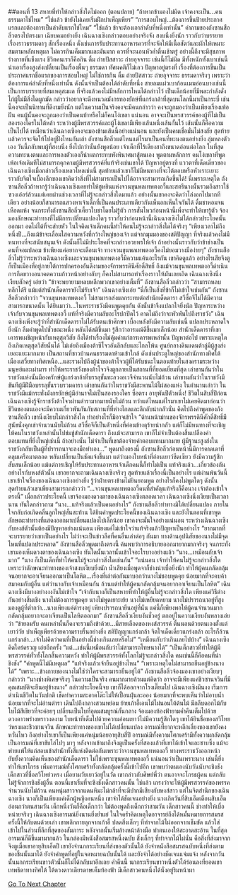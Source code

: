 ##ตอนที่ 13 สหายที่ทำให้กล่าวสิ่งใดไม่ออก (ตอนปลาย)
“ถ้าหากข้ามองไม่ผิด เจ้าคงจะเป็น...คนธรรมดาใช่ไหม”
“ใช่แล้ว ข้ายังไม่เคยเริ่มฝึกบำเพ็ญเพียร”
“การสอบใหญ่...ต้องการขึ้นป้ายประกาศแรกและต้องการเป็นลำดับแรกใช่ไหม”
“ใช่แล้ว ข้าจะต้องเอาลำดับที่หนึ่งเท่านั้น”
คำถามของถังซานสือลิ่วตรงไปตรงมา เฉียบคมอย่างยิ่ง เฉินฉางเซิงกล่าวตอบอย่างจริงจัง สงบนิ่งยิ่งนัก ราวกับว่าบรรยายเรื่องราวธรรมดาๆ สักเรื่องหนึ่ง ดั่งเช่นการรับประทานอาหารควรที่จะจัดให้มีเนื้อสัตว์และผักให้เหมาะสมตามหลักเหตุผล ไม่ควรกินเค็มมากและมันมาก ควรที่จะนอนหัวค่ำตื่นเช้าตรู่ อย่างนี้ถึงจะมีสุขภาพร่างกายที่แข็งแรง
ชีวิตคนเราก็คือกิน ดื่ม ถ่ายปัสสาวะ ถ่ายอุจจาระ เช่นนี้ก็ไม่ผิด มีทั้งหนักทั้งเบาเช่นนี้ นำเอาเรื่องสูงส่งเปลี่ยนเป็นเรื่องพื้นๆ ธรรมดา ทัศนคติก็ไม่เลว ปัญหาอยู่ตรงที่ เรื่องที่ต้องการขึ้นเป็นประกาศแรกชื่อแรกของการสอบใหญ่ ไม่ใช่การกิน ดื่ม ถ่ายปัสสาวะ ถ่ายอุจจาระ ธรรมดาจริงๆ เพราะว่าต้องการแค่ลำดับที่หนึ่งเท่านั้น ดังนั้นจำเป็นต้องได้ลำดับที่หนึ่ง สายลมแผ่วเบาก้อนเมฆอ่อนบางเช่นนี้ เป็นการบรรยายที่สมเหตุสมผล ที่จริงแล้วคงไม่มีหลักการไหนได้กล่าวไว้
เป็นเด็กน้อยที่มีพละกำลังดั่งไก่ผู้ไม่มีสิ่งใดผูกมัด กล่าวว่าอยากจะดึงหนวดมังกรทองยักษ์ที่แกร่งกล้าที่สุดบนโลกนี้มาเป็นกระบี่ เช่นนี้คงจะเป็นนิทานที่ดีงามยิ่งนัก แต่ในความเป็นจริงคงจะมีคนกล่าวว่า คงจะถูกมองว่าเป็นเพียงเรื่องเพ้อฝัน คนผู้นั้นคงจะถูกมองว่าเป็นคนบ้าหรือไม่ก็คนโง่เขลา แน่นอน อาจจะเป็นพรสวรรค์ของผู้ที่ไม่เป็นสองรองใครในใต้หล้า
ระหว่างผู้มีพรสวรรค์และผู้โง่เขลามีเพียงเส้นหนึ่งเส้นกั้นไว้ เส้นนั้นก็คือความเป็นไปได้
เหมือนว่าเฉินฉางเซิงคงจะมองข้ามเส้นนี้อย่างแน่นอน และยังเป็นคนเชื่อมั่นไม่สงสัย สุดท้ายแล้วควรจะจัดให้ไปอยู่ฝั่งไหนกันเล่า
ถังซานสือลิ่วแต่ไหนแต่ไรมาเป็นคนที่ทะนงตนอย่างยิ่ง ลุ่มหลงตัวเอง วันนี้กลับพบผู้ที่สงบนิ่ง ยิ่งไปกว่านั้นยังพูดน้อย เจ้าเด็กที่ไร้เดียงสาถึงขนาดอ่อนต่อโลก ในที่สุดความทะนงตนและการหลงตัวเองก็นำผลกระทบพังพินาศมาสู้ตนเอง
พูดตามหลักการ
คนโง่เขลาที่พูดเพ้อเจ้อเดิมทีไม่สามารถคุกคามผู้มีพรสวรรค์ที่แท้จริงเช่นเขาได้ ปัญหาอยู่ตรงที่ แววตาที่เด็ดเดี่ยวของเฉินฉางเซิงเมื่อกล่าวเรื่องเหลวไหลเช่นนี้ สุดท้ายแล้วเขาก็ไม่มีหนทางที่จะโต้ตอบหรือหัวเราะเยาะ ราวกับจิตใจเบื้องลึกของเขาคิดว่าสิ่งที่ไม่สามารถเป็นไปได้อาจจะสามารถเกิดขึ้นได้!
นี่เพราะเหตุใด ถังซานสือลิ่วถ้าหากรู้ว่าเฉินฉางเซิงเคยทำให้ฮูหยินแห่งจวนขุนพลเทพตงอวี้และสตรีนางนั้นรวมถึงสาวใช้ซวงเอ๋อร์ล้วนแต่เคยผ่านช่วงเวลาที่ไม่รู้จะกล่าวสิ่งใดมาแล้ว อย่างนั้นเขาคงจะคิดว่าโล่งอกไปมากทีเดียว อย่างน้อยก็สามารถแสวงหาเจ้าเด็กที่เป็นคนประเภทเดียวกันเห็นอกเห็นใจกันได้
ดื่มชาหอมจนเหือดแห้ง จนกระทั่งถังซานสือลิ่วเคี้ยวใบชาโดยไม่รู้ตัว การสั่นไหวก่อนหน้านี้เพิ่งจะทำให้เขารู้ตัว จ้องมองลักษณะท่าทางที่ไม่มีการเปลี่ยนแปลงใดๆ ราวกับว่าก่อนหน้านี้เฉินฉางเซิงไม่ได้กล่าวประโยคนั้นออกมา อดไม่ได้ที่จะส่ายหัว ในใจคิดเจ้าเด็กคนนี้ทำให้คนไม่รู้จะกล่าวสิ่งใดได้จริงๆ
“เพียงเวลาไม่ถึงหนึ่งปี...ถึงแม้ข้าจะเลื่อมใสความหวังที่กว้างใหญ่ของเจ้า แต่จากมุมมองของสติปัญญา ที่จริงแล้วคงไม่มีหนทางที่จะสนับสนุนเจ้า ดังนั้นก็ไม่มีประโยคที่จะกล่าวอวยพรให้เจ้า ถ้าอย่างนั้นราวกับว่าข้าช่างเป็นคนที่จอมปลอม ข้าเพียงแค่อยากจะเตือนเจ้า ทางจวนขุนพลเทพตงอวี้คงไม่ยอมวางมือง่ายๆ”
ถังซานสือลิ่วไม่รู้ว่าระหว่างเฉินฉางเซิงและจวนขุนพลเทพตงอวี้มีความแค้นอะไรกัน เขาคิดดูแล้ว อย่างไรเสียจิงตูก็เป็นเมืองที่อยู่ภายใต้การปกครองอันดีงามของจักรพรรดินีศักดิ์สิทธิ์ ถึงแม้จวนขุนพลเทพตงอวี้ดำเนินการกีดขวางอนาคตความก้าวหน้าอย่างลับๆ ก็คงไม่สามารถทำเรื่องราวให้มันเลยเถิด
เฉินฉางเซิงนิ่งเงียบสักครู่ เอ่ยว่า “ข้าจะพยายามหลบหลีกพวกเขาอย่างเต็มที่”
ถังซานสือลิ่วกล่าวว่า “สามารถหลบหลีกได้รึ แม้แต่สำนักเด็ดดารายังไม่รับเจ้า”
เฉินฉางเซิงเอ่ย “นี่ก็เป็นสิ่งที่ข้าก็ไม่เข้าใจเช่นกัน”
ถังซานสือลิ่วกล่าวว่า “จวนขุนพลเทพตงอวี้ ไม่สามารถส่งผลกระทบต่อสำนักเด็ดดารา สวีซื่อจีไม่ได้มีความสามารถขนาดนั้น ได้ยินมาว่า...ในพระราชวังมีคนพูดคุยกัน ดังนั้นข้าจึงแปลกใจยิ่งนัก ปัญหาระหว่างเจ้ากับจวนขุนพลเทพตงอวี้ แท้ที่จริงมีความลับอะไรปกปิดไว้ คาดไม่ถึงว่าจะพัวพันไปถึงราชวัง”
เฉินฉางเซิงเพิ่งจะรู้ว่าที่สำนักเด็ดดาราไม่ได้รับตนเข้าศึกษา เบื้องหลังยังมีความลับเช่นนี้ แปลกประหลาดใจยิ่งนัก ลืมคำพูดไปชั่วขณะหนึ่ง พลันได้สติขึ้นมา รู้สึกว่าอารมณ์ดีขึ้นมาเล็กน้อย
สำนักเด็ดดาราที่เขาเคารพเผชิญหน้ากับเหตุสุดวิสัย ถึงได้ทำเรื่องไม่คุ้มค่าแก่การเคารพเหล่านั้น
ปัญหาต่อไป เพราะเหตุใดถึงเกิดเหตุสุดวิสัยนั่นได้
ไม่เอ่ยถึงเมืองต้าซีโจวอันลึกลับและไกลโพ้น ศูนย์กลางดินแดนต้าลู่มีผู้สูงส่งเยอะแยะมากมาย เป็นสถานที่ชาวบ้านคนธรรมดาห้ามเข้าใกล้ ดังเช่นประตูใหญ่ของสำนักทางทิศใต้ เมืองเสวี่ยทางทิศเหนือ...และรวมไปถึงผู้นำของต้าโจวผู้ที่ได้รับชนะในตอนท้ายในสงครามระหว่างมนุษย์และเผ่ามาร ทำให้พระราชวังของต้าโจวจิงตูกลายเป็นสถานที่ที่ยอดเยี่ยมที่สุด
เล่าขานกันว่าในราชวังแห่งนั้นมีองครักษ์ผู้แกร่งกล้าที่บรรลุขั้นทะลวงอเวจีจำนวนนับไม่ถ้วน เล่าขานกันว่าในราชวังมีขันทีผู้มีฝีมือบรรลุขั้นรวบรวมดารา เล่าขานกันว่าในราชวังมีสะพานไม้ไผ่สองแห่ง ในตำนานเล่าว่า ในราชวังมีแม้กระทั่งมังกรยักษ์ผู้มีอำนาจไม่เป็นสองรองใคร ซื่อตรง อายุพันปีตัวหนึ่ง!
ชีวิตในสิบสี่ปีก่อน เฉินฉางเซิงรู้จักราชวังต้าโจวผ่านตำรามากมายนับไม่ถ้วน ทว่าแต่ไหนแต่ไรมาเขาไม่เคยคิดมาก่อนว่าชีวิตของตนเองจะมีความเกี่ยวพันกันกับสถานที่ที่ห่างไกลและลึกลับน่ากลัวนั่น คิดไปถึงคำพูดของถังซานสือลิ่ว เขานิ่งเงียบไม่กล่าวสิ่งใด ทำอย่างไรก็มิอาจเข้าใจ
“ด้านหน้าม่านของจักรพรรดินีศักดิ์สิทธิ์มีสุนัขนั่งคุกเข่าจำนวนนับไม่ถ้วน สวีซื่อจีก็เป็นตัวหนึ่งที่ค่อนข้างดุร้ายน่ากลัว แต่ก็ไม่มีหนทางที่จะเชิญให้คนในราชวังเหล่านั้นไปข่มขู่สำนักเด็ดดารา ถึงแม้จะสามารถ เขาก็ไม่จำเป็นต้องสิ้นเปลืองค่าตอบแทนที่ยิ่งใหญ่เช่นนี้ ถ้าอย่างนั้น ไม่จำเป็นที่เขาต้องจ่ายค่าตอบแทนมากมาย ผู้มีฐานะสูงส่งในราชวังกลับเป็นผู้ที่ปรารถนาจะลงมือทำเอง...”
พูดมาถึงตรงนี้ ถังซานสือลิ่วก่อนหน้านี้มีการคาดเดาที่คลุมเครือมาตลอด พลันเปลี่ยนเป็นชัดแจ้งขึ้นมา แต่ว่ามองใบหน้าที่อ่อนเยาว์ซีดเซียว ยังมีความรู้สึกสับสนเล็กน้อย แม้แต่การเชิญให้รับประทานอาหารเจ้าเด็กคนนี้ก็ทำไม่เป็น แท้จริงแล้ว...เกี่ยวข้องกันอย่างไรกับหงส์ตัวนั้น
เขาอยากจะถามเฉินฉางเซิงจริงๆ สุดท้ายแล้วเรื่องนี้เป็นอย่างไร แต่ผ่านพ้นวันนี้ เขาเข้าใจเรื่องของเฉินฉางเซิงอย่างยิ่ง รู้ว่าฝ่ายตรงข้ามไม่ยินยอมพูด อย่างไรก็คงไม่พูดใดๆ ดังนั้นสุดท้ายแล้วเขาเพียงสามารถกล่าวว่า “...จวนขุนพลเทพตงอวี้คนที่สำคัญแท้จริงก็คือนาง เจ้าต้องเข้าใจตรงนี้”
เมื่อกล่าวประโยคนี้ เขาจ้องมองดวงตาของเฉินฉางเซิงตลอดเวลา
เฉินฉางเซิงนิ่งเงียบเป็นเวลานาน ทันใดกล่าวถาม “นาง...แท้จริงแล้วเป็นคนอย่างไร”
ถังซานสือลิ่วท่าทางมิได้เปลี่ยนแปลง ภายในใจกลับก่อเกิดคลื่นลูกใหญ่สั่นสะท้าน ได้ยินคำพูดประโยคนี้ของเฉินฉางเซิง และยังในตอนที่เขาพูดลักษณะท่าทางที่แสดงออกมาเปลี่ยนแปลงไปเล็กน้อย เขาคงจะมั่นใจอย่างแน่นอน ระหว่างเฉินฉางเซิงกับหงส์ตัวนั้นต้องมีปัญหาอย่างแน่นอน เพียงแค่ไม่เข้าใจว่าแท้จริงแล้วปัญหาเป็นอย่างไร
“ยากมากที่จะบรรยายว่าเขาเป็นอย่างไร ไม่ว่าจะเป็นข่าวลือที่คนอื่นเล่าต่อๆ กันมา ทางด้านอุปนิสัยของนางไม่มีจุดไหนที่แปลกประหลาด”
ถังซานสือลิ่วพูดมาถึงตรงนี้ ค้นพบว่าการอธิบายออกมายากมากจริงๆ จนกระทั่งเขามองเห็นดวงตาของเฉินฉางเซิง ทันใดนั้นเวลานั้นเข้าใจอะไรบางอย่างแล้ว
“นาง...เหมือนกับเจ้ามาก”
“นาง ก็เป็นเด็กที่ทำให้คนไม่รู้จะกล่าวสิ่งใดเช่นกัน”
“แน่นอน เจ้าทำให้คนไม่รู้จะกล่าวสิ่งใด เพราะว่าลักษณะท่าทางของเจ้าสงบเงียบยิ่งนัก น้ำเสียงเมื่อพูดจาก็ช่างน่าเบื่อยิ่งนัก ทำให้ผู้คนกลัดกลุ้มจนอยากจะอาเจียนออกมาเป็นโลหิต...เรื่องที่เล่าต่อกันมาบอกว่านางไม่ชอบพูดคุย น้อยมากที่จะคบค้าสมาคมกับผู้อื่น แต่ว่านางกับเจ้าเหมือนกัน ล้วนแต่ทำให้ผู้คนกลัดกลุ้มจนอยากอาเจียนเป็นโลหิต”
เฉินฉางเซิงมีบางอย่างงงงันไม่เข้าใจ
“เจ้ากับนางก็เป็นสหายที่ทำให้ผู้อื่นไม่รู้จะกล่าวสิ่งใด เพียงแค่วิธีต่างกันอย่างสิ้นเชิง นางไม่ต้องการพูดคุย นางไม่พูดเยาะเย้ย นางไม่เหยียดหยาม นางไม่ปรารถนาอยู่ที่สูงมองดูผู้ที่ต่ำกว่า...นางเพียงแค่ดำรงอยู่ เพียงปรารถนายืนอยู่ที่นั่น แค่นี้ก็เพียงพอให้ผู้คนจำนวนมากกลัดกลุ้มอยากจะอาเจียนเป็นโลหิตออกมา”
ถังซานสือลิ่วเงียบงันชั่วครู่ ตกอยู่ในความเงียบงันพลางเอ่ยว่า “ข้ายอมรับ คนเหล่านั้นก็คงจะรวมถึงข้าด้วย...มีสายเลือดของหงส์สวรรค์ ตื่นนอนด้วยตนเองตั้งแต่เยาว์วัย บำเพ็ญเพียรด้วยความราบรื่นอย่างยิ่ง สติปัญญาแกร่งกล้า จิตใจเด็ดเดี่ยวแกร่งกล้า อะไรก็ล้วนแกร่งกล้า...เจ้าไม่คิดว่าคนที่เป็นอย่างนี้ช่างเกินเลยหรือไม่”
“เหมือนกับว่าเกินเลยไปบ้าง”
เฉินฉางเซิงคิดใคร่ครวญ เอ่ยอีกครั้ง “แต่...เช่นนี้เหมือนกับว่าไม่สามารถโทษนางได้”
“เป็นเด็กสาวที่ทำให้ผู้มีพรสวรรค์ทั่วทั้งโลกสิ้นความหวัง ทำให้ผู้มีพรสวรรค์ทั้งโลกไม่รู้จะกล่าวสิ่งใด คนเช่นนี้ก็คือคนที่น่าชิงชัง”
“คำพูดนี้ไม่มีเหตุผล”
“แท้จริงแล้วเจ้ายืนอยู่ข้างไหน”
“เพราะเหตุใดไม่สามารถยืนอยู่ข้างนางได้”
“เพราะ...ข้างกายของนางไม่ใช่ว่าใครจะสามารถยืนอยู่ได้”
ถังซานสือลิ่วจ้องมองเขาอย่างเงียบๆ กล่าวว่า “นางช่างพิเศษจริงๆ ในความเป็นจริง คนมากมายล้วนแต่คิดว่า อาจจะมีเพียงแค่ชิวซานจวินที่มีคุณสมบัติจะยืนอยู่ข้างนาง”
กล่าวประโยคนี้จบ เขาก็ได้ออกจากโรงเตี๊ยมไป
เฉินฉางเซิงมึนงง เริ่มการดำเนินชีวิตในวันปกติ เช็ดทำความสะอาดโต๊ะไม่ให้เปื้อนฝุ่นละออง น้อยมากที่จะพบเห็นว่าไม่อาบน้ำ น้อยมากที่จะไม่อ่านตำรา เดินไปถึงกลางสวนหย่อม ย้ายเก้าอี้เอนไม้ไผ่นอนใต้ต้นไม้ มีกลีบดอกไม้กับใบไม้สีเขียวที่จะค่อยๆ เปลี่ยนเป็นใบที่อุดมสมบูรณ์กั้นกลาง จ้องมองท้องฟ้ายามค่ำคืนเต็มไปด้วยดวงดาวพร่างพราวงดงาม ใบหน้าที่เต็มไปด้วยความอ่อนเยาว์ไม่มีความรู้สึกใดๆ
เขาได้ยินชื่อของสวีโหยว่หรงและชิวซานจวิน ลักษณะท่าทางของเขาไม่ได้เปลี่ยนแปลง อารมณ์ที่ยากจะหลีกเลี่ยงของเขายังคงหวั่นไหว ถึงอย่างไรเขาก็เป็นเพียงแค่หนุ่มน้อยอายุสิบสี่ปี
อารมณ์มีทั้งความโศกเศร้ามีทั้งความกลัดกลุ้ม
เป็นอารมณ์ที่เขาขับไล่ไปๆ มาๆ หลังจากเข้ามาถึงจิงตูเป็นครั้งที่สองแล้วที่เขาได้เข้าใจและซาบซึ้ง
แม้จะพ่ายแพ้ให้แก่สอบเข้าสำนักทั้งสี่แห่งติดต่อกันเพราะว่าจวนขุนพลเทพตงอวี้ ทางพระราชวังออกหน้ายับยั้งความคิดเห็นของสำนักเด็ดดารา ไม่ใช่เพราะขุนพลเทพตงอวี้ แน่นอนว่าเป็นเพราะนาง เช่นนี้ยิ่งทำให้เขาโกรธ เพิ่มอารมณ์ทั้งโศกเศร้าทั้งกลัดกลุ้มครั้งนี้เข้าไปอีก เขาพบว่าตนเองนับวันนับจะชิงชังเด็กสาวที่ชื่อสวีโหย่วหรง
เมื่อยามวัยเยาว์อยู่ในวัด เขากล่าวกับศิษย์พี่ว่า ตนอาจจะโกรธผู้คน แต่กลับไม่รู้จักการชิงชังผู้อื่น
ตอนนี้เขาเริ่มที่จะชิงชังเด็กสาวคนนั้น
ใช่แล้ว เกรงว่าจะให้ผู้มีพรสวรรค์ของพรรคจำนวนนับไม่ถ้วน คนหนุ่มสาวจากแดนหิมะไม่กล้าที่จะมีปากมีเสียงกับหงส์สาว แต่ในจิตสำนึกของเฉินฉางเซิง นางก็เป็นเพียงแค่เด็กผู้หญิงคนหนึ่ง
เขาจำได้ชัดเจนอย่างยิ่ง นางเกิดวันที่สิบเอ็ดเดือนสิบเอ็ด อ่อนกว่าตนสามวัน
เด็กหนึ่งวันก็คือเด็กกว่า ไม่ต้องพูดถึงเด็กกว่าสามวัน
เด็กสาวคนนี้ ช่างทำให้เบื่อหน่ายจริงๆ
เฉินฉางเซิงอารมณ์ยิ่งนานยิ่งย่ำแย่ ในใจคร่ำคิดเหตุใดอาจารย์ถึงได้หมั้นหมายการสมรสครั้งนี้ให้กับตนด้วยเล่า เขาพลิกกายลุกจากเก้าอี้ ปลดสิ่งเล็กๆ ที่ทำจากไม้ไผ่ออกจากเข็มขัด แล้วใส่เข้าไปในส่วนที่ลึกที่สุดของสัมภาระ หลังจากนั้นเริ่มล้างหน้าล้างมือ ทำตนเองให้สะอาดสะอ้าน ในที่สุดอารมณ์ก็ดีขึ้นมามากแล้ว
ในกล่องมีหนังสือสมรสหนึ่งฉบับ สิ่งเล็กๆ ที่ทำจากไม้ไผ่นั่น คือสิ่งที่ส่งมาจากจิงตูเมื่อเขาอายุสิบเอ็ดปี เขายังจำนกกระเรียนที่ส่งของตัวนั้นได้ ยังจำหนังสือสมรสฉบับหนึ่งที่ส่งตามของชิ้นนั้นมาได้ ยังจำคำพูดที่อยู่ในจดหมายฉบับนั้นได้ และยังจำได้อย่างชัดเจนแจ่มแจ้ง หลังจากวันนั้นนกกระเรียนขาวตัวนั้นก็ไม่ได้กลับมาอีกเลย
ค่ำคืนนี้
นกกระเรียนขาวหนึ่งตัวได้ร่อนลงที่ยอดเขาเทพธิดาทางทิศใต้
ใต้ดวงดาวเดียรดาษเต็มท้องฟ้า มีเด็กสาวคนหนึ่งได้นั่งอยู่ริมหน้าผา




[Go To Next Chapter]( ./15.md)